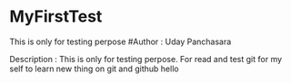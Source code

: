 # MyFirstTest
This is only for testing perpose 
#Author : Uday Panchasara 

Description : This is only for testing perpose. For read and test git for my self to learn new thing on git and github
hello
